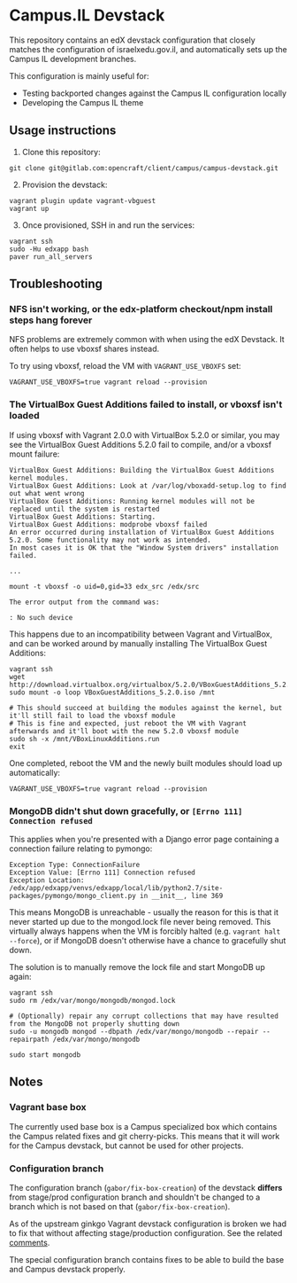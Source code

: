 # Campus.IL Devstack

This repository contains an edX devstack configuration that closely matches the configuration of israelxedu.gov.il,
and automatically sets up the Campus IL development branches.

This configuration is mainly useful for:
* Testing backported changes against the Campus IL configuration locally
* Developing the Campus IL theme

## Usage instructions

1. Clone this repository:

```terminal
git clone git@gitlab.com:opencraft/client/campus/campus-devstack.git
```

2. Provision the devstack:

```terminal
vagrant plugin update vagrant-vbguest
vagrant up
```

3. Once provisioned, SSH in and run the services:

```terminal
vagrant ssh
sudo -Hu edxapp bash
paver run_all_servers
```

## Troubleshooting

### NFS isn't working, or the edx-platform checkout/npm install steps hang forever

NFS problems are extremely common with when using the edX Devstack. It often helps to use vboxsf shares instead.

To try using vboxsf, reload the VM with `VAGRANT_USE_VBOXFS` set:
```terminal
VAGRANT_USE_VBOXFS=true vagrant reload --provision
```

### The VirtualBox Guest Additions failed to install, or vboxsf isn't loaded

If using vboxsf with Vagrant 2.0.0 with VirtualBox 5.2.0 or similar, you may see the VirtualBox Guest Additions
5.2.0 fail to compile, and/or a vboxsf mount failure:
```
VirtualBox Guest Additions: Building the VirtualBox Guest Additions kernel modules.
VirtualBox Guest Additions: Look at /var/log/vboxadd-setup.log to find out what went wrong
VirtualBox Guest Additions: Running kernel modules will not be replaced until the system is restarted
VirtualBox Guest Additions: Starting.
VirtualBox Guest Additions: modprobe vboxsf failed
An error occurred during installation of VirtualBox Guest Additions 5.2.0. Some functionality may not work as intended.
In most cases it is OK that the "Window System drivers" installation failed.

...

mount -t vboxsf -o uid=0,gid=33 edx_src /edx/src

The error output from the command was:

: No such device
```

This happens due to an incompatibility between Vagrant and VirtualBox, and can be worked around by manually installing
The VirtualBox Guest Additions:
```terminal
vagrant ssh 
wget http://download.virtualbox.org/virtualbox/5.2.0/VBoxGuestAdditions_5.2.0.iso
sudo mount -o loop VBoxGuestAdditions_5.2.0.iso /mnt

# This should succeed at building the modules against the kernel, but it'll still fail to load the vboxsf module
# This is fine and expected, just reboot the VM with Vagrant afterwards and it'll boot with the new 5.2.0 vboxsf module
sudo sh -x /mnt/VBoxLinuxAdditions.run
exit
```

One completed, reboot the VM and the newly built modules should load up automatically:
```terminal
VAGRANT_USE_VBOXFS=true vagrant reload --provision
```

### MongoDB didn't shut down gracefully, or `[Errno 111] Connection refused`

This applies when you're presented with a Django error page containing a connection failure relating to pymongo:
```
Exception Type: ConnectionFailure
Exception Value: [Errno 111] Connection refused
Exception Location: /edx/app/edxapp/venvs/edxapp/local/lib/python2.7/site-packages/pymongo/mongo_client.py in __init__, line 369
```

This means MongoDB is unreachable - usually the reason for this is that it never started up due to the mongod.lock file never
being removed. This virtually always happens when the VM is forcibly halted (e.g. `vagrant halt --force`), or if MongoDB
doesn't otherwise have a chance to gracefully shut down.

The solution is to manually remove the lock file and start MongoDB up again:
```
vagrant ssh
sudo rm /edx/var/mongo/mongodb/mongod.lock

# (Optionally) repair any corrupt collections that may have resulted from the MongoDB not properly shutting down
sudo -u mongodb mongod --dbpath /edx/var/mongo/mongodb --repair --repairpath /edx/var/mongo/mongodb

sudo start mongodb
```

## Notes

### Vagrant base box

The currently used base box is a Campus specialized box which contains the Campus related fixes and git cherry-picks. This means that it will work for the Campus devstack, but cannot be used for other projects.

### Configuration branch

The configuration branch (`gabor/fix-box-creation`) of the devstack **differs** from stage/prod configuration branch and shouldn't be changed to a branch which is not based on that (`gabor/fix-box-creation`).

As of the upstream ginkgo Vagrant devstack configuration is broken we had to fix that without affecting stage/production configuration. See the related [comments](https://github.com/edx-olive/configuration/pull/22).

The special configuration branch contains fixes to be able to build the base and Campus devstack properly.
